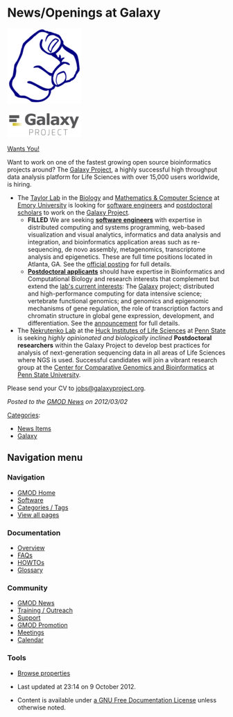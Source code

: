 



<span id="top"></span>




# <span dir="auto">News/Openings at Galaxy</span>










<a href="http://galaxyproject.org/wiki/GalaxyIsHiring" rel="nofollow"
title="Galaxy wants YOU, damnit"><img
src="https://raw.githubusercontent.com/GMOD/gmod.github.io/main/mediawiki/images/thumb/8/83/PointingFinger.png/170px-PointingFinger.png"
srcset="https://raw.githubusercontent.com/GMOD/gmod.github.io/main/mediawiki/images/thumb/8/83/PointingFinger.png/255px-PointingFinger.png 1.5x, https://raw.githubusercontent.com/GMOD/gmod.github.io/main/mediawiki/images/8/83/PointingFinger.png 2x"
width="170" height="175" alt="Galaxy wants YOU, damnit" /></a>



  



<a href="http://galaxyproject.org/wiki/GalaxyIsHiring" rel="nofollow"
title="The Galaxy Project is hiring"><img
src="https://raw.githubusercontent.com/GMOD/gmod.github.io/main/mediawiki/images/thumb/c/c7/GalaxyLogoBigger.png/170px-GalaxyLogoBigger.png"
srcset="https://raw.githubusercontent.com/GMOD/gmod.github.io/main/mediawiki/images/thumb/c/c7/GalaxyLogoBigger.png/255px-GalaxyLogoBigger.png 1.5x, https://raw.githubusercontent.com/GMOD/gmod.github.io/main/mediawiki/images/thumb/c/c7/GalaxyLogoBigger.png/340px-GalaxyLogoBigger.png 2x"
width="170" height="60" alt="The Galaxy Project is hiring" /></a>



  



<a href="http://galaxyproject.org/wiki/GalaxyIsHiring"
class="external text" rel="nofollow">Wants You!</a>


Want to work on one of the fastest growing open source bioinformatics
projects around? The
<a href="http://galaxyproject.org/" class="external text"
rel="nofollow">Galaxy Project</a>, a highly successful high throughput
data analysis platform for Life Sciences with over 15,000 users
worldwide, is hiring.

- The <a href="http://bx.mathcs.emory.edu/" class="external text"
  rel="nofollow">Taylor Lab</a> in the
  <a href="http://www.biology.emory.edu" class="external text"
  rel="nofollow">Biology</a> and
  <a href="http://www.mathcs.emory.edu" class="external text"
  rel="nofollow">Mathematics &amp; Computer Science</a> at
  <a href="http://emory.edu/" class="external text" rel="nofollow">Emory
  University</a> is looking for
  <a href="http://bx.mathcs.emory.edu/joining/sw/" class="external text"
  rel="nofollow">software engineers</a> and
  <a href="http://bx.mathcs.emory.edu/joining/postdocs/"
  class="external text" rel="nofollow">postdoctoral scholars</a> to work
  on the <a href="http://galaxyproject.org/" class="external text"
  rel="nofollow">Galaxy Project</a>.
  - **FILLED** We are seeking
    **<a href="http://bx.mathcs.emory.edu/joining/sw/" class="external text"
    rel="nofollow">software engineers</a>** with expertise in
    distributed computing and systems programming, web-based
    visualization and visual analytics, informatics and data analysis
    and integration, and bioinformatics application areas such as
    re-sequencing, de novo assembly, metagenomics, transcriptome
    analysis and epigenetics. These are full time positions located in
    Atlanta, GA. See the
    <a href="http://bx.mathcs.emory.edu/joining/sw/" class="external text"
    rel="nofollow">official posting</a> for full details.
  - **<a href="http://bx.mathcs.emory.edu/joining/postdocs/"
    class="external text" rel="nofollow">Postdoctoral applicants</a>**
    should have expertise in Bioinformatics and Computational Biology
    and research interests that complement but extend the
    <a href="http://bx.mathcs.emory.edu/research/" class="external text"
    rel="nofollow">lab's current interests</a>: The
    [Galaxy](../Galaxy.1 "Galaxy") project; distributed and
    high-performance computing for data intensive science; vertebrate
    functional genomics; and genomics and epigenomic mechanisms of gene
    regulation, the role of transcription factors and chromatin
    structure in global gene expression, development, and
    differentiation. See the
    <a href="http://bx.mathcs.emory.edu/joining/postdocs/"
    class="external text" rel="nofollow">announcement</a> for full
    details.
- The <a href="http://www.bx.psu.edu/~anton/" class="external text"
  rel="nofollow">Nekrutenko Lab</a> at the
  <a href="http://www.huck.psu.edu/" class="external text"
  rel="nofollow">Huck Institutes of Life Sciences</a> at
  <a href="http://psu.edu/" class="external text" rel="nofollow">Penn
  State</a> is seeking *highly opinionated and biologically inclined*
  **Postdoctoral researchers** within the Galaxy Project to develop best
  practices for analysis of next-generation sequencing data in all areas
  of Life Sciences where NGS is used. Successful candidates will join a
  vibrant research group at the
  <a href="http://www.bx.psu.edu/" class="external text"
  rel="nofollow">Center for Comparative Genomics and Bioinformatics</a>
  at <a href="http://psu.edu/" class="external text" rel="nofollow">Penn
  State University</a>.

Please send your CV to jobs@galaxyproject.org.

  



*Posted to the [GMOD News](../GMOD_News "GMOD News") on 2012/03/02*






[Categories](../Special%253ACategories "Special%253ACategories"):

- [News Items](../Category%253ANews_Items "Category%253ANews Items")
- [Galaxy](../Category%253AGalaxy "Category%253AGalaxy")






## Navigation menu







<a href="../Main_Page"
style="background-image: url(../../images/GMOD-cogs.png);"
title="Visit the main page"></a>


### Navigation



- <span id="n-GMOD-Home">[GMOD Home](../Main_Page)</span>
- <span id="n-Software">[Software](../GMOD_Components)</span>
- <span id="n-Categories-.2F-Tags">[Categories /
  Tags](../Categories)</span>
- <span id="n-View-all-pages">[View all
  pages](../Special:AllPages)</span>




### Documentation



- <span id="n-Overview">[Overview](../Overview)</span>
- <span id="n-FAQs">[FAQs](../Category%253AFAQ)</span>
- <span id="n-HOWTOs">[HOWTOs](../Category%253AHOWTO)</span>
- <span id="n-Glossary">[Glossary](../Glossary)</span>




### Community



- <span id="n-GMOD-News">[GMOD News](../GMOD_News)</span>
- <span id="n-Training-.2F-Outreach">[Training /
  Outreach](../Training_and_Outreach)</span>
- <span id="n-Support">[Support](../Support)</span>
- <span id="n-GMOD-Promotion">[GMOD Promotion](../GMOD_Promotion)</span>
- <span id="n-Meetings">[Meetings](../Meetings)</span>
- <span id="n-Calendar">[Calendar](../Calendar)</span>




### Tools

- <span id="t-smwbrowselink"><a href="../Special%253ABrowse/News-2FOpenings_at_Galaxy"
  rel="smw-browse">Browse properties</a></span>



- <span id="footer-info-lastmod">Last updated at 23:14 on 9 October
  2012.</span>
<!-- - <span id="footer-info-viewcount">11,844 page views.</span> -->
- <span id="footer-info-copyright">Content is available under
  <a href="http://www.gnu.org/licenses/fdl-1.3.html" class="external"
  rel="nofollow">a GNU Free Documentation License</a> unless otherwise
  noted.</span>

<!-- -->



<!-- -->





